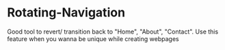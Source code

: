 # Rotating-Navigation
Good tool to revert/ transition back to "Home", "About", "Contact". Use this feature when you wanna be unique while creating webpages
